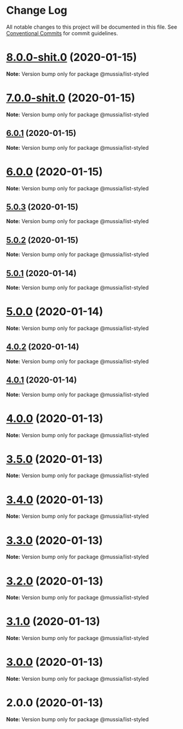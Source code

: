 # Change Log

All notable changes to this project will be documented in this file.
See [Conventional Commits](https://conventionalcommits.org) for commit guidelines.

# [8.0.0-shit.0](https://github.com/yurikrupnik/mussia3/compare/@mussia/list-styled@7.0.0-shit.0...@mussia/list-styled@8.0.0-shit.0) (2020-01-15)

**Note:** Version bump only for package @mussia/list-styled





# [7.0.0-shit.0](https://github.com/yurikrupnik/mussia3/compare/@mussia/list-styled@6.0.1...@mussia/list-styled@7.0.0-shit.0) (2020-01-15)

**Note:** Version bump only for package @mussia/list-styled





## [6.0.1](https://github.com/yurikrupnik/mussia3/compare/@mussia/list-styled@6.0.0...@mussia/list-styled@6.0.1) (2020-01-15)

**Note:** Version bump only for package @mussia/list-styled





# [6.0.0](https://github.com/yurikrupnik/mussia3/compare/@mussia/list-styled@5.0.3...@mussia/list-styled@6.0.0) (2020-01-15)

**Note:** Version bump only for package @mussia/list-styled





## [5.0.3](https://github.com/yurikrupnik/mussia3/compare/@mussia/list-styled@5.0.2...@mussia/list-styled@5.0.3) (2020-01-15)

**Note:** Version bump only for package @mussia/list-styled





## [5.0.2](https://github.com/yurikrupnik/mussia3/compare/@mussia/list-styled@5.0.1...@mussia/list-styled@5.0.2) (2020-01-15)

**Note:** Version bump only for package @mussia/list-styled





## [5.0.1](https://github.com/yurikrupnik/mussia3/compare/@mussia/list-styled@5.0.0...@mussia/list-styled@5.0.1) (2020-01-14)

**Note:** Version bump only for package @mussia/list-styled





# [5.0.0](https://github.com/yurikrupnik/mussia3/compare/@mussia/list-styled@4.0.2...@mussia/list-styled@5.0.0) (2020-01-14)

**Note:** Version bump only for package @mussia/list-styled





## [4.0.2](https://github.com/yurikrupnik/mussia3/compare/@mussia/list-styled@4.0.1...@mussia/list-styled@4.0.2) (2020-01-14)

**Note:** Version bump only for package @mussia/list-styled





## [4.0.1](https://github.com/yurikrupnik/mussia3/compare/@mussia/list-styled@4.0.0...@mussia/list-styled@4.0.1) (2020-01-14)

**Note:** Version bump only for package @mussia/list-styled





# [4.0.0](https://github.com/yurikrupnik/mussia3/compare/@mussia/list-styled@3.5.0...@mussia/list-styled@4.0.0) (2020-01-13)

**Note:** Version bump only for package @mussia/list-styled





# [3.5.0](https://github.com/yurikrupnik/mussia3/compare/@mussia/list-styled@3.4.0...@mussia/list-styled@3.5.0) (2020-01-13)

**Note:** Version bump only for package @mussia/list-styled





# [3.4.0](https://github.com/yurikrupnik/mussia3/compare/@mussia/list-styled@3.3.0...@mussia/list-styled@3.4.0) (2020-01-13)

**Note:** Version bump only for package @mussia/list-styled





# [3.3.0](https://github.com/yurikrupnik/mussia3/compare/@mussia/list-styled@3.2.0...@mussia/list-styled@3.3.0) (2020-01-13)

**Note:** Version bump only for package @mussia/list-styled





# [3.2.0](https://github.com/yurikrupnik/mussia3/compare/@mussia/list-styled@3.1.0...@mussia/list-styled@3.2.0) (2020-01-13)

**Note:** Version bump only for package @mussia/list-styled





# [3.1.0](https://github.com/yurikrupnik/mussia3/compare/@mussia/list-styled@3.0.0...@mussia/list-styled@3.1.0) (2020-01-13)

**Note:** Version bump only for package @mussia/list-styled





# [3.0.0](https://github.com/yurikrupnik/mussia3/compare/@mussia/list-styled@2.0.0...@mussia/list-styled@3.0.0) (2020-01-13)

**Note:** Version bump only for package @mussia/list-styled





# 2.0.0 (2020-01-13)

**Note:** Version bump only for package @mussia/list-styled
